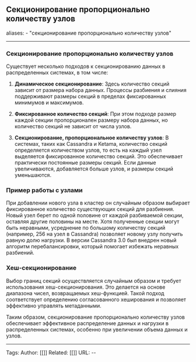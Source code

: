 ## Секционирование пропорционально количеству узлов
aliases: 
	- "секционирование пропорционально количеству узлов"

---

### Секционирование пропорционально количеству узлов

Существует несколько подходов к секционированию данных в распределенных системах, в том числе:

1. **Динамическое секционирование**: Здесь количество секций зависит от размера набора данных. Процессы разбиения и слияния поддерживают размеры секций в пределах фиксированных минимумов и максимумов.
    
2. **Фиксированное количество секций**: При этом подходе размер каждой секции пропорционален размеру набора данных, но количество секций не зависит от числа узлов.
    
3. **Секционирование, пропорциональное количеству узлов**: В системах, таких как Cassandra и Ketama, количество секций определяется количеством узлов, то есть на каждый узел выделяется фиксированное количество секций. Это обеспечивает практически постоянные размеры секций. Если данные увеличиваются, добавляется больше узлов, и размеры секций уменьшаются.
    

### Пример работы с узлами

При добавлении нового узла в кластер он случайным образом выбирает фиксированное количество существующих секций для разбиения. Новый узел берет по одной половине от каждой разбиваемой секции, оставляя другие половины на месте. Хотя полученные секции могут быть неравными, усреднение по большому количеству секций (например, 256 на узел в Cassandra) позволяет новому узлу получить равную долю нагрузки. В версии Cassandra 3.0 был внедрен новый алгоритм перебалансировки, который помогает избежать неравных разбиений.

### Хеш-секционирование

Выбор границ секций осуществляется случайным образом и требует использования хеш-секционирования. Это делается на основе диапазона чисел, возвращаемых хеш-функцией. Такой подход соответствует определению согласованного хеширования и позволяет эффективно управлять метаданными.

Таким образом, секционирование пропорционально количеству узлов обеспечивает эффективное распределение данных и нагрузки в распределенных системах, особенно при увеличении объема данных и узлов.

---
Tags:
Author: [[]]
Related: [[]]
URL: -- 